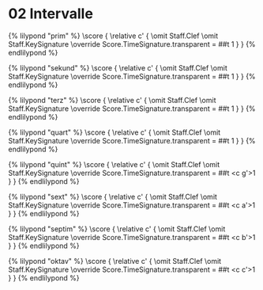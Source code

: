 # 02 Intervalle

{% lilypond "prim" %}
\score {
  \relative c' {
    \omit Staff.Clef
    \omit Staff.KeySignature
    \override Score.TimeSignature.transparent = ##t
    <c c>1
  }
}
{% endlilypond %}

{% lilypond "sekund" %}
\score {
  \relative c' {
    \omit Staff.Clef
    \omit Staff.KeySignature
    \override Score.TimeSignature.transparent = ##t
    <c d>1
  }
}
{% endlilypond %}

{% lilypond "terz" %}
\score {
  \relative c' {
    \omit Staff.Clef
    \omit Staff.KeySignature
    \override Score.TimeSignature.transparent = ##t
    <c e>1
  }
}
{% endlilypond %}

{% lilypond "quart" %}
\score {
  \relative c' {
    \omit Staff.Clef
    \omit Staff.KeySignature
    \override Score.TimeSignature.transparent = ##t
    <c f>1
  }
}
{% endlilypond %}

{% lilypond "quint" %}
\score {
  \relative c' {
    \omit Staff.Clef
    \omit Staff.KeySignature
    \override Score.TimeSignature.transparent = ##t
    <c g'>1
  }
}
{% endlilypond %}

{% lilypond "sext" %}
\score {
  \relative c' {
    \omit Staff.Clef
    \omit Staff.KeySignature
    \override Score.TimeSignature.transparent = ##t
    <c a'>1
  }
}
{% endlilypond %}

{% lilypond "septim" %}
\score {
  \relative c' {
    \omit Staff.Clef
    \omit Staff.KeySignature
    \override Score.TimeSignature.transparent = ##t
    <c b'>1
  }
}
{% endlilypond %}

{% lilypond "oktav" %}
\score {
  \relative c' {
    \omit Staff.Clef
    \omit Staff.KeySignature
    \override Score.TimeSignature.transparent = ##t
    <c c'>1
  }
}
{% endlilypond %}